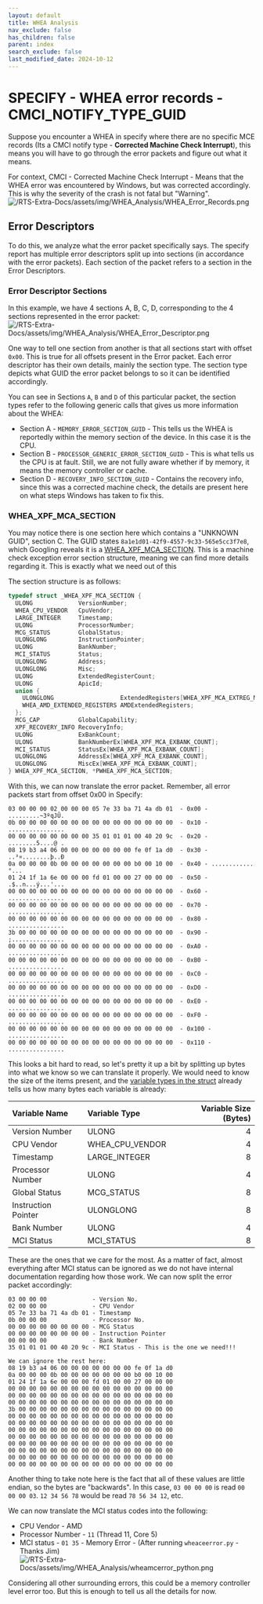 ```yaml
---
layout: default
title: WHEA Analysis
nav_exclude: false
has_children: false
parent: index
search_exclude: false
last_modified_date: 2024-10-12
---
```

# SPECIFY - WHEA error records - CMCI_NOTIFY_TYPE_GUID

Suppose you encounter a WHEA in specify where there are no specific MCE records (Its a CMCI notify type - **Corrected Machine Check Interrupt**), this means you will have to go through the error packets and figure out what it means.

For context, CMCI - Corrected Machine Check Interrupt - Means that the WHEA error was encountered by Windows, but was corrected accordingly. This is why the severity of the crash is not fatal but "Warning".
![/RTS-Extra-Docs/assets/img/WHEA_Analysis/WHEA_Error_Records.png](/RTS-Extra-Docs/assets/img/WHEA_Analysis/WHEA_Error_Records.png)

## Error Descriptors
To do this, we analyze what the error packet specifically says. The specify report has multiple error descriptors split up into sections (in accordance with the error packets). Each section of the packet refers to a section in the Error Descriptors.

### Error Descriptor Sections
In this example, we have 4 sections A, B, C, D, corresponding to the 4 sections represented in the error packet:
![/RTS-Extra-Docs/assets/img/WHEA_Analysis/WHEA_Error_Descriptor.png](/RTS-Extra-Docs/assets/img/WHEA_Analysis/WHEA_Error_Descriptor.png)

One way to tell one section from another is that all sections start with offset `0x00`. This is true for all offsets present in the Error packet. Each error descriptor has their own details, mainly the section type. The section type depicts what GUID the error packet belongs to so it can be identified accordingly.

You can see in Sections `A`, `B` and `D` of this particular packet, the section types refer to the following generic calls that gives us more information about the WHEA:
- Section A - `MEMORY_ERROR_SECTION_GUID` - This tells us the WHEA is reportedly within the memory section of the device. In this case it is the CPU.
- Section B - `PROCESSOR_GENERIC_ERROR_SECTION_GUID` - This is what tells us the CPU is at fault. Still, we are not fully aware whether if by memory, it means the memory controller or cache.
- Section D - `RECOVERY_INFO_SECTION_GUID` - Contains the recovery info, since this was a corrected machine check, the details are present here on what steps Windows has taken to fix this.

### WHEA_XPF_MCA_SECTION
You may notice there is one section here which contains a "UNKNOWN GUID", section C. The GUID states `8a1e1d01-42f9-4557-9c33-565e5cc3f7e8`, which Googling reveals it is a [WHEA_XPF_MCA_SECTION](https://learn.microsoft.com/en-us/windows-hardware/drivers/ddi/ntddk/ns-ntddk-_whea_xpf_mca_section). This is a machine check exception error section structure, meaning we can find more details regarding it. This is exactly what we need out of this 

The section structure is as follows:
```C++
typedef struct _WHEA_XPF_MCA_SECTION {
  ULONG             VersionNumber;
  WHEA_CPU_VENDOR   CpuVendor;
  LARGE_INTEGER     Timestamp;
  ULONG             ProcessorNumber;
  MCG_STATUS        GlobalStatus;
  ULONGLONG         InstructionPointer;
  ULONG             BankNumber;
  MCI_STATUS        Status;
  ULONGLONG         Address;
  ULONGLONG         Misc;
  ULONG             ExtendedRegisterCount;
  ULONG             ApicId;
  union {
    ULONGLONG                   ExtendedRegisters[WHEA_XPF_MCA_EXTREG_MAX_COUNT];
    WHEA_AMD_EXTENDED_REGISTERS AMDExtendedRegisters;
  };
  MCG_CAP           GlobalCapability;
  XPF_RECOVERY_INFO RecoveryInfo;
  ULONG             ExBankCount;
  ULONG             BankNumberEx[WHEA_XPF_MCA_EXBANK_COUNT];
  MCI_STATUS        StatusEx[WHEA_XPF_MCA_EXBANK_COUNT];
  ULONGLONG         AddressEx[WHEA_XPF_MCA_EXBANK_COUNT];
  ULONGLONG         MiscEx[WHEA_XPF_MCA_EXBANK_COUNT];
} WHEA_XPF_MCA_SECTION, *PWHEA_XPF_MCA_SECTION;
```

With this, we can now translate the error packet. Remember, all error packets start from offset 0x00 in Specify:
```
03 00 00 00 02 00 00 00 05 7e 33 ba 71 4a db 01  - 0x00 - .........~3ºqJÛ.
0b 00 00 00 00 00 00 00 00 00 00 00 00 00 00 00  - 0x10 - ................
00 00 00 00 00 00 00 00 35 01 01 01 00 40 20 9c  - 0x20 - ........5....@ .
08 19 b3 a4 06 00 00 00 00 00 00 00 fe 0f 1a d0  - 0x30 - ..³¤........þ..Ð
0a 00 00 00 0b 00 00 00 00 00 00 00 b0 00 10 00  - 0x40 - ............°...
01 24 1f 1a 6e 00 00 00 fd 01 00 00 27 00 00 00  - 0x50 - .$..n...ý...'...
00 00 00 00 00 00 00 00 00 00 00 00 00 00 00 00  - 0x60 - ................
00 00 00 00 00 00 00 00 00 00 00 00 00 00 00 00  - 0x70 - ................
00 00 00 00 00 00 00 00 00 00 00 00 00 00 00 00  - 0x80 - ................
3b 00 00 00 00 00 00 00 00 00 00 00 00 00 00 00  - 0x90 - ;...............
00 00 00 00 00 00 00 00 00 00 00 00 00 00 00 00  - 0xA0 - ................
00 00 00 00 00 00 00 00 00 00 00 00 00 00 00 00  - 0xB0 - ................
00 00 00 00 00 00 00 00 00 00 00 00 00 00 00 00  - 0xC0 - ................
00 00 00 00 00 00 00 00 00 00 00 00 00 00 00 00  - 0xD0 - ................
00 00 00 00 00 00 00 00 00 00 00 00 00 00 00 00  - 0xE0 - ................
00 00 00 00 00 00 00 00 00 00 00 00 00 00 00 00  - 0xF0 - ................
00 00 00 00 00 00 00 00 00 00 00 00 00 00 00 00  - 0x100 - ................
00 00 00 00 00 00 00 00 00 00 00 00 00 00 00 00  - 0x110 - ................
```

This looks a bit hard to read, so let's pretty it up a bit by splitting up bytes  into what we know so we can translate it properly. We would need to know the size of the items present, and the [variable types in the struct](https://docs.rs/windows-sys/latest/windows_sys/Wdk/System/SystemServices/struct.WHEA_XPF_MCA_SECTION.html) already tells us how many bytes each variable is already:

| Variable Name               | Variable Type   | Variable Size (Bytes) |
| :-------------------------- | :-------------- | --------------------: |
| Version Number              | ULONG           |                     4 |
| CPU Vendor                  | WHEA_CPU_VENDOR |                     4 |
| Timestamp                   | LARGE_INTEGER   |                     8 |
| Processor Number            | ULONG           |                     4 |
| Global Status               | MCG_STATUS      |                     8 |
| Instruction Pointer         | ULONGLONG       |                     8 |
| Bank Number                 | ULONG           |                     4 |
| MCI Status                  | MCI_STATUS      |                     8 |

These are the ones that we care for the most. As a matter of fact, almost everything after MCI status can be ignored as we do not have internal documentation regarding how those work. We can now split the error packet accordingly:

```
03 00 00 00             - Version No.
02 00 00 00             - CPU Vendor
05 7e 33 ba 71 4a db 01 - Timestamp
0b 00 00 00             - Processor No.
00 00 00 00 00 00 00 00 - MCG Status
00 00 00 00 00 00 00 00 - Instruction Pointer
00 00 00 00             - Bank Number
35 01 01 01 00 40 20 9c - MCI Status - This is the one we need!!!

We can ignore the rest here:
08 19 b3 a4 06 00 00 00 00 00 00 00 fe 0f 1a d0
0a 00 00 00 0b 00 00 00 00 00 00 00 b0 00 10 00
01 24 1f 1a 6e 00 00 00 fd 01 00 00 27 00 00 00
00 00 00 00 00 00 00 00 00 00 00 00 00 00 00 00
00 00 00 00 00 00 00 00 00 00 00 00 00 00 00 00
00 00 00 00 00 00 00 00 00 00 00 00 00 00 00 00
3b 00 00 00 00 00 00 00 00 00 00 00 00 00 00 00
00 00 00 00 00 00 00 00 00 00 00 00 00 00 00 00
00 00 00 00 00 00 00 00 00 00 00 00 00 00 00 00
00 00 00 00 00 00 00 00 00 00 00 00 00 00 00 00
00 00 00 00 00 00 00 00 00 00 00 00 00 00 00 00
00 00 00 00 00 00 00 00 00 00 00 00 00 00 00 00
00 00 00 00 00 00 00 00 00 00 00 00 00 00 00 00
00 00 00 00 00 00 00 00 00 00 00 00 00 00 00 00
00 00 00 00 00 00 00 00 00 00 00 00 00 00 00 00
```

Another thing to take note here is the fact that all of these values are little endian, so the bytes are "backwards". In this case, `03 00 00 00` is read `00 00 00 03`. `12 34 56 78` would be read `78 56 34 12`, etc.

We can now translate the MCI status codes into the following:
- CPU Vendor - AMD
- Processor Number - `11` (Thread 11, Core 5)
- MCI status - `01 35` - Memory Error - (After running `wheaceerror.py` - Thanks Jim)
![/RTS-Extra-Docs/assets/img/WHEA_Analysis/wheamcerror_python.png](/RTS-Extra-Docs/assets/img/WHEA_Analysis/wheamcerror_python.png)

Considering all other surrounding errors, this could be a memory controller level error too. But this is enough to tell us all the details for now.
